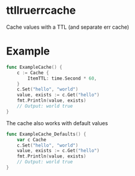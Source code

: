 # ttllruerrcache

Cache values with a TTL (and separate err cache)

# Example

```go
func ExampleCache() {
	c := Cache {
		ItemTTL: time.Second * 60,
	}
	c.Set("hello", "world")
	value, exists := c.Get("hello")
	fmt.Println(value, exists)
	// Output: world true
}
```

The cache also works with default values


```go
func ExampleCache_Defaults() {
	var c Cache
	c.Set("hello", "world")
	value, exists := c.Get("hello")
	fmt.Println(value, exists)
	// Output: world true
}
```